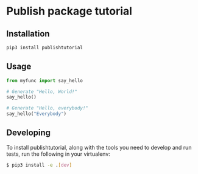 # Publish package tutorial

## Installation
```bash
pip3 install publishtutorial
```

## Usage
```python
from myfunc import say_hello

# Generate "Hello, World!"
say_hello()

# Generate "Hello, everybody!"
say_hello("Everybody")
```

## Developing
To install publishtutorial,
 along with the tools you need to develop and run tests,
 run the following in your virtualenv:
```bash
$ pip3 install -e .[dev]
```
